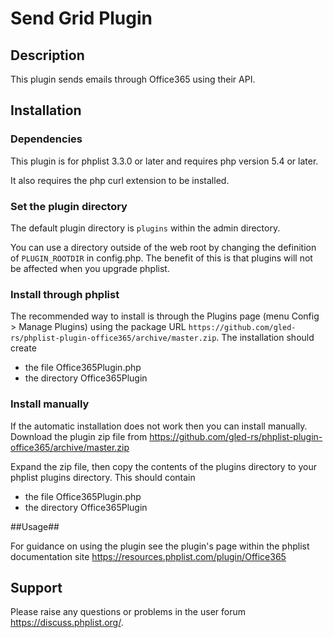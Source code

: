 # Send Grid Plugin #

## Description ##

This plugin sends emails through Office365 using their API.

## Installation ##

### Dependencies ###

This plugin is for phplist 3.3.0 or later and requires php version 5.4 or later.

It also requires the php curl extension to be installed.

### Set the plugin directory ###
The default plugin directory is `plugins` within the admin directory.

You can use a directory outside of the web root by changing the definition of `PLUGIN_ROOTDIR` in config.php.
The benefit of this is that plugins will not be affected when you upgrade phplist.

### Install through phplist ###
The recommended way to install is through the Plugins page (menu Config > Manage Plugins) using the package
URL `https://github.com/gled-rs/phplist-plugin-office365/archive/master.zip`.
The installation should create

* the file Office365Plugin.php
* the directory Office365Plugin

### Install manually ###
If the automatic installation does not work then you can install manually.
Download the plugin zip file from <https://github.com/gled-rs/phplist-plugin-office365/archive/master.zip>

Expand the zip file, then copy the contents of the plugins directory to your phplist plugins directory.
This should contain

* the file Office365Plugin.php
* the directory Office365Plugin

##Usage##

For guidance on using the plugin see the plugin's page within the phplist documentation site <https://resources.phplist.com/plugin/Office365>

## Support ##

Please raise any questions or problems in the user forum <https://discuss.phplist.org/>.

